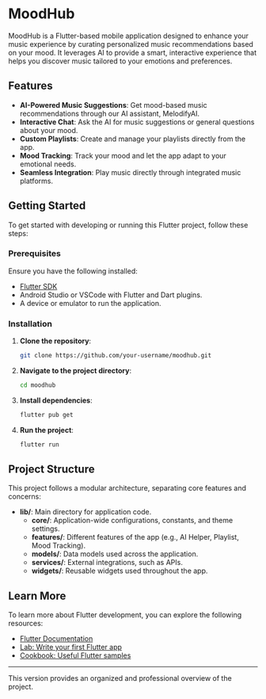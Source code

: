 # MoodHub

MoodHub is a Flutter-based mobile application designed to enhance your music experience by curating personalized music recommendations based on your mood. It leverages AI to provide a smart, interactive experience that helps you discover music tailored to your emotions and preferences.

## Features
- **AI-Powered Music Suggestions**: Get mood-based music recommendations through our AI assistant, MelodifyAI.
- **Interactive Chat**: Ask the AI for music suggestions or general questions about your mood.
- **Custom Playlists**: Create and manage your playlists directly from the app.
- **Mood Tracking**: Track your mood and let the app adapt to your emotional needs.
- **Seamless Integration**: Play music directly through integrated music platforms.

## Getting Started

To get started with developing or running this Flutter project, follow these steps:

### Prerequisites
Ensure you have the following installed:
- [Flutter SDK](https://flutter.dev/docs/get-started/install)
- Android Studio or VSCode with Flutter and Dart plugins.
- A device or emulator to run the application.

### Installation

1. **Clone the repository**:
   ```bash
   git clone https://github.com/your-username/moodhub.git
   ```

2. **Navigate to the project directory**:
   ```bash
   cd moodhub
   ```

3. **Install dependencies**:
   ```bash
   flutter pub get
   ```

4. **Run the project**:
   ```bash
   flutter run
   ```

## Project Structure
This project follows a modular architecture, separating core features and concerns:

- **lib/**: Main directory for application code.
  - **core/**: Application-wide configurations, constants, and theme settings.
  - **features/**: Different features of the app (e.g., AI Helper, Playlist, Mood Tracking).
  - **models/**: Data models used across the application.
  - **services/**: External integrations, such as APIs.
  - **widgets/**: Reusable widgets used throughout the app.

## Learn More

To learn more about Flutter development, you can explore the following resources:
- [Flutter Documentation](https://docs.flutter.dev/)
- [Lab: Write your first Flutter app](https://docs.flutter.dev/get-started/codelab)
- [Cookbook: Useful Flutter samples](https://docs.flutter.dev/cookbook)

---

This version provides an organized and professional overview of the project.
